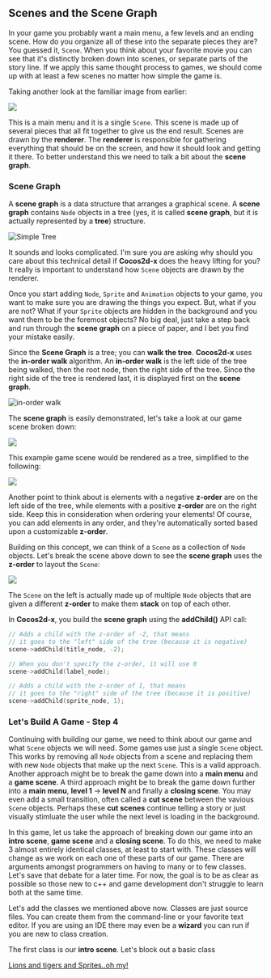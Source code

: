 ## Scenes and the Scene Graph
In your game you probably want a main menu, a few levels and an ending scene. How do you organize all of these into the separate pieces they are? You guessed it, `Scene`. When you think about your favorite movie you can see that it's distinctly broken down into scenes, or separate parts of the story line. If we apply this same thought process to games, we should come up with at least a few scenes no matter how simple the game is.

Taking another look at the familiar image from earlier:

![](basic_concepts-img/2n_main.png "")

This is a main menu and it is a single `Scene`. This scene is made up of several pieces that all fit together to give us the end result. Scenes are drawn by the __renderer__. The __renderer__ is responsible for gathering everything that should be on the screen, and how it should look and getting it there. To better understand this we need to talk a bit about the __scene graph__.

### Scene Graph
A __scene graph__ is a data structure that arranges a graphical scene. A __scene graph__ contains `Node` objects in a tree (yes, it is called __scene graph__, but it is actually represented by a __tree__) structure.

![](basic_concepts-img/tree.jpg "Simple Tree")

It sounds and looks complicated. I'm sure you are asking why should you care about this technical detail if __Cocos2d-x__ does the heavy lifting for you? It really is important to understand how `Scene` objects are drawn by the renderer.

Once you start adding `Node`, `Sprite` and `Animation` objects to your game, you want to make sure you are drawing the things you expect. But, what if you are not?  What
if your `Sprite` objects are hidden in the background and you want them to be the foremost objects? No big deal, just take a step back and run through the __scene graph__ on a piece of paper, and I bet you find your mistake easily.

Since the __Scene Graph__ is a tree; you can __walk the tree__. __Cocos2d-x__ uses the __in-order walk__ algorithm. An __in-order walk__ is the left side of the tree being walked, then the root node, then the right side of the tree. Since the right side of the tree is rendered last, it is displayed first on the __scene graph__.

![](basic_concepts-img/in-order-walk.png "in-order walk")

The __scene graph__ is easily demonstrated, let's take a look at our game scene broken down:

![](basic_concepts-img/2n_main.png "")

This example game scene would be rendered as a tree, simplified to the following:

![](basic_concepts-img/2n_mainScene-sceneGraph.png "")

Another point to think about is elements with a negative __z-order__ are on the left side of the tree, while elements with a positive __z-order__ are on the right
side.  Keep this in consideration when ordering your elements! Of course, you can add elements in any order, and they're automatically sorted based upon a customizable __z-order__.

Building on this concept, we can think of a `Scene` as a collection of `Node` objects. Let's break the scene above down to see the __scene graph__ uses the __z-order__ to layout the `Scene`:

![](basic_concepts-img/layers.png "")

The `Scene` on the left is actually made up of multiple `Node` objects
that are given a different __z-order__ to make them **stack** on top of each other.

In __Cocos2d-x__, you build the __scene graph__ using the __addChild()__ API call:

```cpp
// Adds a child with the z-order of -2, that means
// it goes to the "left" side of the tree (because it is negative)
scene->addChild(title_node, -2);

// When you don't specify the z-order, it will use 0
scene->addChild(label_node);

// Adds a child with the z-order of 1, that means
// it goes to the "right" side of the tree (because it is positive)
scene->addChild(sprite_node, 1);
```

### Let's Build A Game - Step 4
Continuing with building our game, we need to think about our game and what `Scene` objects we will need. Some games use just a single `Scene` object. This works by removing all `Node` objects from a scene and replacing them with new `Node` objects that make up the next `Scene`. This is a valid approach. Another approach might be to break the game down into a **main menu** and a **game scene**. A third approach might be to break the game down further into a **main menu**, **level 1** -> **level N** and finally a **closing scene**. You may even add a small transition, often called a **cut scene** between the vavious `Scene` objects. Perhaps these **cut scenes** continue telling a story or just visually stimluate the user while the next level is loading in the background.

In this game, let us take the approach of breaking down our game into an **intro scene**, **game scene** and a **closing scene**. To do this, we need to make 3 almost entirely identical classes, at least to start with. These classes will change as we work on each one of these parts of our game. There are arguments amongst programmers on having to many or to few classes. Let's save that debate for a later time. For now, the goal is to be as clear as possible so those new to c++ and game development don't struggle to learn both at the same time. 

Let's add the classes we mentioned above now. Classes are just source files. You can create them from the command-line or your favorite text editor. If you are using an IDE there may even be a __wizard__ you can run if you are new to class creation.

The first class is our **intro scene**. Let's block out a basic class


[Lions and tigers and Sprites..oh my!](sprites.md)